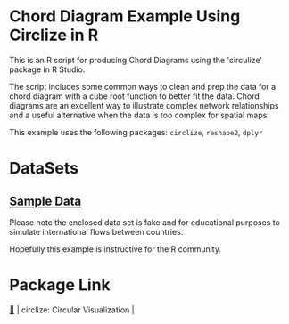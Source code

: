# Chord Diagram Example Using Circlize in R

This is an R script for producing Chord Diagrams using the 'circulize' package in R Studio. 


The script includes some common ways to clean and prep the data for a chord diagram with a cube root function to better fit the data.
Chord diagrams are an excellent way to illustrate complex network relationships and a useful alternative when the data is too complex for spatial maps.

This example uses the following packages: `circlize`, `reshape2`, `dplyr` 

# DataSets
## [Sample Data](/toy_data.csv)
Please note the enclosed data set is fake and for educational purposes to simulate international flows between countries.  

Hopefully this example is instructive for the R community.

# Package Link
[:link:](https://cran.r-project.org/web/packages/circlize/index.html) | circlize: Circular Visualization |
